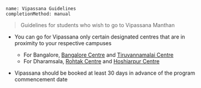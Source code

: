 ```ngMeta
name: Vipassana Guidelines
completionMethod: manual
```

>Guidelines for students who wish to go to Vipassana Manthan

- You can go for Vipassana only certain designated centres that are in proximity to your respective campuses
  - For Bangalore, [Bangalore Centre](https://www.dhamma.org/en/schedules/schpaphulla) and [Tiruvannamalai Centre](https://www.dhamma.org/en/schedules/scharunachala)
  - For Dharamsala, [Rohtak Centre](https://www.dhamma.org/en/schedules/schhitkari) and [Hoshiarpur Centre](https://www.dhamma.org/en/schedules/schdhaja)

- Vipassana should be booked at least 30 days in advance of the program commencement date
